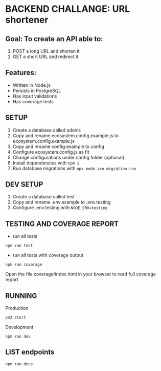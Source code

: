 # BACKEND CHALLANGE: URL shortener
## Goal: To create an API able to:
1. POST a long URL and shorten it
2. GET a short URL and redirect it

## Features:
* Written in Node.js
* Persists in PostgreSQL
* Has input validations
* Has coverage tests

## SETUP
1. Create a database called adonis
2. Copy and rename ecosystem.config.example.js to ecosystem.config.example.js
3. Copy and rename config.example to config
4. Configure ecosystem.config.js as fit
5. Change configurations under config folder (optional)
6. Install dependencies with `npm i`
7. Run database migrations with `npx node ace migration:run`

## DEV SETUP
1. Create a database called test
2. Copy and rename .env.example to .env.testing
3. Configure .env.testing with `NODE_ENV=testing`

## TESTING AND COVERAGE REPORT
* run all tests
```
npm run test
```
* run all tests with coverage output
```
npm run coverage
```
Open the file coverage/index.html in your browser to read full coverage report

## RUNNING
Production
```
pm2 start
````
Development
```
npm run dev
````

## LIST endpoints
```
npm run docs
```
